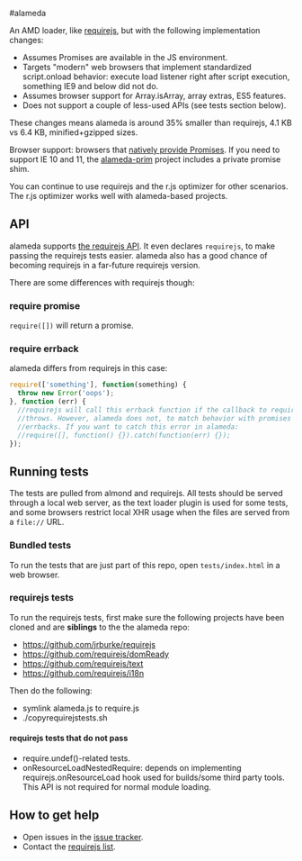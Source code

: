 #alameda

An AMD loader, like [requirejs](http://requirejs.org), but with the following
implementation changes:

* Assumes Promises are available in the JS environment.
* Targets "modern" web browsers that implement standardized script.onload behavior: execute load listener right after script execution, something IE9 and below did not do.
* Assumes browser support for Array.isArray, array extras, ES5 features.
* Does not support a couple of less-used APIs (see tests section below).

These changes means alameda is around 35% smaller than requirejs, 4.1 KB vs 6.4 KB, minified+gzipped sizes.

Browser support: browsers that [natively provide Promises](http://caniuse.com/#feat=promises). If you need to support IE 10 and 11, the [alameda-prim](https://github.com/requirejs/alameda-prim) project includes a private promise shim.

You can continue to use requirejs and the r.js optimizer for other scenarios.
The r.js optimizer works well with alameda-based projects.

## API

alameda supports [the requirejs API](http://requirejs.org/docs/api.html). It even
declares `requirejs`, to make passing the requirejs tests easier. alameda also
has a good chance of becoming requirejs in a far-future requirejs version.

There are some differences with requirejs though:

### require promise

`require([])` will return a promise.

### require errback

alameda differs from requirejs in this case:

```javascript
require(['something'], function(something) {
  throw new Error('oops');
}, function (err) {
  //requirejs will call this errback function if the callback to require([])
  //throws. However, alameda does not, to match behavior with promises and their
  //errbacks. If you want to catch this error in alameda:
  //require([], function() {}).catch(function(err) {});
});
```

## Running tests

The tests are pulled from almond and requirejs. All tests should be served
through a local web server, as the text loader plugin is used for some tests,
and some browsers restrict local XHR usage when the files are served from
a `file://` URL.

### Bundled tests

To run the tests that are just part of this repo, open `tests/index.html` in
a web browser.

### requirejs tests

To run the requirejs tests, first make sure the following projects have been cloned and are **siblings** to the the alameda repo:

* https://github.com/jrburke/requirejs
* https://github.com/requirejs/domReady
* https://github.com/requirejs/text
* https://github.com/requirejs/i18n

Then do the following:

* symlink alameda.js to require.js
* ./copyrequirejstests.sh

#### requirejs tests that do not pass

* require.undef()-related tests.
* onResourceLoadNestedRequire: depends on implementing requirejs.onResourceLoad
hook used for builds/some third party tools. This API is not required for normal
module loading.

## How to get help

* Open issues in the [issue tracker](https://github.com/requirejs/alameda/issues).
* Contact the [requirejs list](https://groups.google.com/group/requirejs).
